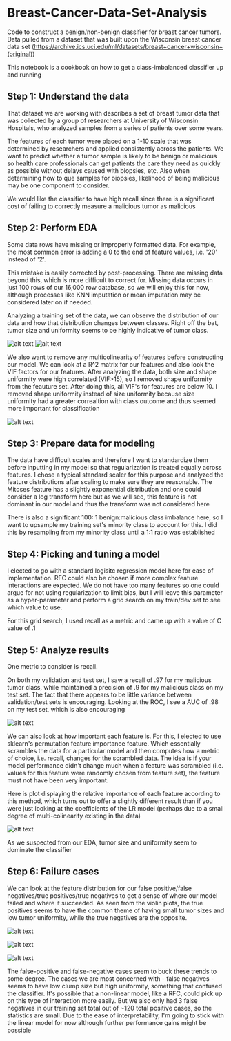 # Breast-Cancer-Data-Set-Analysis
Code to construct a benign/non-benign classifier for breast cancer tumors. Data pulled from a dataset that was built upon the Wisconsin breast cancer data set (https://archive.ics.uci.edu/ml/datasets/breast+cancer+wisconsin+(original))

This notebook is a cookbook on how to get a class-imbalanced classifier up and running 


## Step 1: Understand the data

That dataset we are working with describes a set of breast tumor data that was collected by a group of researchers at University of Wisconsin Hospitals, who analyzed samples from a series of patients over some years.

The features of each tumor were placed on a 1-10 scale that was determined by researchers and applied consistently across the patients.
We want to predict whether a tumor sample is likely to be benign or malicious so health care professionals can get patients the care they need as quickly as possible without delays caused with biopsies, etc. Also when determining how to que samples for biopsies, likelihood of being malicious may be one component to consider.

We would like the classifier to have high recall since there is a significant cost of failing to correctly measure a malicious tumor as malicious

## Step 2: Perform EDA

Some data rows have missing or improperly formatted data. For example, the most common error is adding a 0 to the end of feature values, i.e. '20' instead of '2'.

This mistake is easily corrected by post-processing. There are missing data beyond this, which is more difficult to correct for. Missing data occurs in just 100 rows of our 16,000 row database, so we will enjoy this for now, although processes like KNN imputation or mean imputation may be considered later on if needed.

Analyzing a training set of the data, we can observe the distribution of our data and how that distribution changes between classes. Right off the bat, tumor size and uniformity seems to be highly indicative of tumor class.


![alt text](https://github.com/prateekpuri01/Breast-Cancer-Data-Set-Analysis/blob/master/Plots/cell_size_hist.png)
![alt text](https://github.com/prateekpuri01/Breast-Cancer-Data-Set-Analysis/blob/master/Plots/clump_thickness.png)

We also want to remove any multicolinearity of features before constructing our model. We can look at a R^2 matrix for our features and also look the VIF factors for our features. After analyzing the data, both size and shape uniformity were high correlated (VIF>15), so I removed shape uniformity from the feauture set. After doing this, all VIF's for features are below 10. I removed shape uniformity instead of size uniformity because size uniformity had a greater correaltion with class outcome and thus seemed more important for classification

![alt text](https://github.com/prateekpuri01/Breast-Cancer-Data-Set-Analysis/blob/master/Plots/Feature_Matrix.png)

## Step 3: Prepare data for modeling

The data have difficult scales and therefore I want to standardize them before inputting in my model so that regularization is treated equally across features. I chose a typical standard scaler for this purpose and analyzed the feature distributions after scaling to make sure they are reasonable. The Mitoses feature has a slightly exponential distribution and one could consider a log transform here but as we will see, this feature is not dominant in our model and thus the transform was not considered here

There is also a significant 100: 1 benign:malicious class imbalance here, so I want to upsample my training set's minority class to account for this. I did this by resampling from my minority class until a 1:1 ratio was established

## Step 4: Picking and tuning a model

I elected to go with a standard logisitc regression model here for ease of implementation. RFC could also be chosen if more complex feature interactions are expected. We do not have too many features so one could argue for not using regularization to limit bias, but I will leave this parameter as a hyper-parameter and perform a grid search on my train/dev set to see which value to use.

For this grid search, I used recall as a metric and came up with a value of C value of .1

## Step 5: Analyze results

One metric to consider is recall. 

On both my validation and test set, I saw a recall of .97 for my malicious tumor class, while maintained a precision of .9 for my malicious class on my test set. The fact that there appears to be little variance between validation/test sets is encouraging. Looking at the ROC, I see a AUC of .98 on my test set, which is also encouraging 


![alt text](https://github.com/prateekpuri01/Breast-Cancer-Data-Set-Analysis/blob/master/Plots/ROC.png)


We can also look at how important each feature is. For this, I elected to use sklearn's permutation feature importance feature. Which essentially scrambles the data for a particular model and then computes how a metric of choice, i.e. recall, changes for the scrambled data. The idea is if your model performance didn't change much when a feature was scrambled (i.e. values for this feature were randomly chosen from feature set), the feature must not have been very important. 

Here is plot displaying the relative importance of each feature according to this method, which turns out to offer a slightly different result than if you were just looking at the coefficients of the LR model (perhaps due to a small degree of multi-colinearity existing in the data)

![alt text](https://github.com/prateekpuri01/Breast-Cancer-Data-Set-Analysis/blob/master/Plots/feature_importance_PT.png)

As we suspected from our EDA, tumor size and uniformity seem to dominate the classifier

## Step 6: Failure cases

We can look at the feature distribution for our false positive/false negatives/true positives/true negatives to get a sense of where our model failed and where it succeeded. As seen from the violin plots, the true positives seems to have the common theme of having small tumor sizes and low tumor uniformity, while the true negatives are the opposite. 


![alt text](https://github.com/prateekpuri01/Breast-Cancer-Data-Set-Analysis/blob/master/Plots/violin_tp.png)

![alt text](https://github.com/prateekpuri01/Breast-Cancer-Data-Set-Analysis/blob/master/Plots/violin_tn.png)

![alt text](https://github.com/prateekpuri01/Breast-Cancer-Data-Set-Analysis/blob/master/Plots/prediction_group_comparisons.png)

The false-positive and false-negative cases seem to buck these trends to some degree. 
The cases we are most concerned with - false negatives - seems to have low clump size but high uniformity, something that confused the classifier. It's possible that a non-linear model, like a RFC, could pick up on this type of interaction more easily. But we also only had 3 false negatives in our training set total out of ~120 total positive cases, so the statistics are small. Due to the ease of interpretability, I'm going to stick with the linear model for now although further performance gains might be possible


